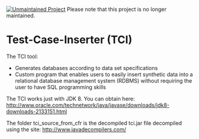 [![Unmaintained Project](http://unmaintained.tech/badge.svg)](http://unmaintained.tech/)
Please note that this project is no longer maintained.

# Test-Case-Inserter (TCI)
The TCI tool:
- Generates databases according to data set specifications
- Custom program that enables users to easily insert synthetic data into a relational database management system (RDBMS) without requiring the user to have SQL programming skills


The TCI works just with JDK 8. You can obtain here: http://www.oracle.com/technetwork/java/javase/downloads/jdk8-downloads-2133151.html 

The folder tci_source_from_cfr is the decompiled tci.jar file decompiled using the site: http://www.javadecompilers.com/ 

